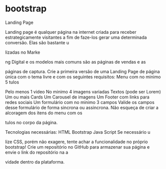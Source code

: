 # bootstrap
Landing Page

Landing page é qualquer página na internet criada para receber estrategicamente visitantes a fim de faze-los gerar uma
determinada conversão. Elas são bastante u

lizadas no Marke

ng Digital e os modelos mais comuns são as páginas de vendas e as

páginas de captura.
Crie a primeira versão de uma Landing Page de página única com o tema livre e com os seguintes requisitos:
Menu com no minimo 5
tulos

Pelo menos 1 video
No minimo 4 imagens variadas
Textos (pode ser Lorem)
Um ou mais Cards
Um Carousel de imagens
Um Footer com links para redes sociais
Um formulário com no minimo 3 campos
Valide os campos desse formulário de forma sincrona ou assincrona.
Não esqueça de criar a alcoragem dos itens do menu com os

tulos no corpo da página.

Tecnologias necessárias:
HTML
Bootstrap
Java Script
Se necessário u

lize CSS, porém não exagere, tente achar a funcionalidade no próprio bootstrap!
Crie um repositório no GitHub para armazenar sua página e envie o link do repositório na a

vidade dentro da plataforma.